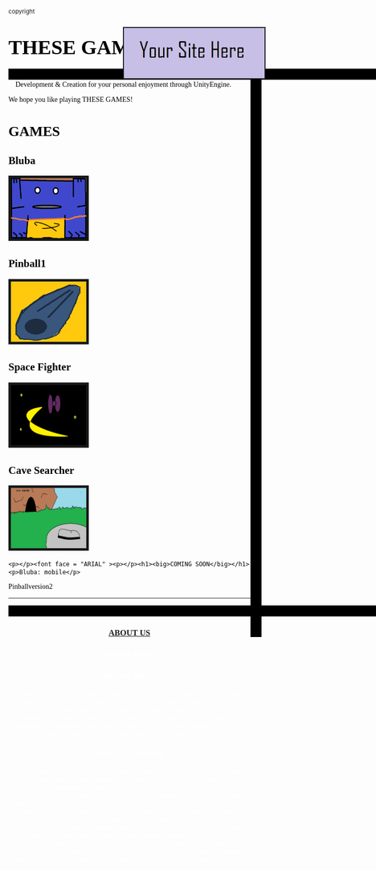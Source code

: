 <html>

<head>
<script async src="https://www.googletagmanager.com/gtag/js?id=UA-111559017-1"></script>
<script>
  window.dataLayer = window.dataLayer || [];
  function gtag(){dataLayer.push(arguments);}
  gtag('js', new Date());

  gtag('config', 'UA-111559017-1');
</script>
<meta name="google-site-verification" content="yjHml9lkftCJ1raEbsypdUbs3PPt6Ij8lSahk4y_WQ4" />
    <meta name="keywords" content="free,online,games,thesegames,videogames,entertainment"/>
    <meta name="owner" content="Alexander Blesener"/>
    <meta name="description" content="free online games for your personal enjoyment"/>
    <meta name="revision" content="lastmodified: 2017-12-27"/>
   <title>THESEGAMES</title><small>copyright</small> </head>
<a href=""><img style="position:absolute;right:220px;top:105px;width:280px;height:100px;" border="2" src="YourSiteHere.png" alt="goodreads"  ></a>

    
<style>
    .vl {border-right: 22px solid black; height: 1200px;} 
  </style>
<div class="vl">
    
<body background="backgroundgrey.png">

<p><h1><big><big><font face="PALATINO" color="black">THESE GAMES</font></big></big></h1>
</p>
<p>
<style> .hl {border-left:1330px solid black; height: 22px;}</style><div class="hl"></div>
<font face="GEORGIA" color="black">&emsp;Development & Creation for your personal enjoyment through UnityEngine. 
<p> We hope you like playing THESE GAMES! </p>
<p>
<h1>GAMES</h1><p>
<h2>Bluba</h2></p>
<a href="Bluba.htm"><img border="5" alt="Bluba" src ="sprite3.png" width="150" height ="120"></a>
<p>
    </p>

<h2>Pinball1</h2></p>
<a href="Pinball1.htm"><img border="5" alt ="Pinball1" src="flipper.png" width="150" height="120"></a>


<h2>Space Fighter</h2><a href="Spacefighter.htm">
<img border="5" alt = "spacefighter" src="spacefighter.png" width="150" height = "120"></a>

<h2>Cave Searcher</h2><a href="cavesearch.html">
  <img border="5" alt="cavesearcher" src="cave.png" width="150" height = "120"></a>
  
    <p></p><font face = "ARIAL" ><p></p><h1><big>COMING SOON</big></h1><p>Bluba: mobile</p>
Pinballversion2
<p></p>
<p></p><p></p><hr>

<style> .hl1 {border-left:1330px solid black; height: 22px;}</style><div class="hl1">
</div>
<center><h3><a href = "aboutus.htm">ABOUT US</a></h3></center>
<font face = "TIMES NEW ROMAN" color = "white">
  <p></p><center><h3>Privacy Policy</h3></center>
<center><h3>Privacy Policy</h3><p></p>None of you're data is stored by accessing this site. We do not store any of your personal data. None of you're personal data is used or stored. If you have been asked to share any personal data or information by THESEGAMES, say no. If you are asked to share any of your personal data by any of our affiliates, we are not responsible for it and do not ask our affiliates for it. We do not require your data for this site. Our site is for your personal entertainment ONLY. </center>

<p></p><center><h3>Terms & Conditions</h3></center>
<center>We may modify these Terms, for any reason at any time, by posting a new version on Our Website; these changes do not affect rights and obligations that arose prior to such changes.The contents of this site, including All copyright, trade marks, design rights, patents, Site software, design, artwork, illustrations, Applications, and other intellectual property rights in and on THESEGAMES belongs to THESEGAMES and/or third parties, and any of their successors and assigns, and any of their respective licensors, Advertisers, suppliers, and operational service providers and are legally protected, without limitation, under U.S. Federal and State laws, regulations and treaties. On notice, we will act to remove content on the Site that infringes the copyrights of others. THESEGAMES reserves all of its rights. Nothing in the Terms grants you a right or license to use any trade mark, design right or copyright owned or controlled by THESEGAMES or any other third party except as expressly provided. 
</center>

